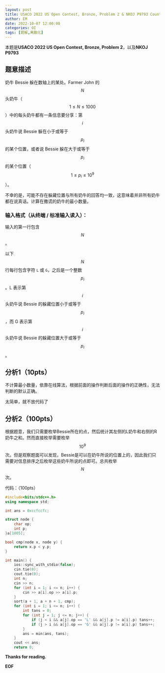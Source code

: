 ```yaml
---
layout: post
title: USACO 2022 US Open Contest, Bronze, Problem 2 & NKOJ P9793 Counting Liars 题解
author: EM
date: 2022-10-07 12:00:00
categories: OI
tags: [题解,离散化]
---
```

本题是**USACO 2022 US Open Contest, Bronze, Problem 2**，以及**NKOJ P9793**

## **题意描述**

奶牛 Bessie 躲在数轴上的某处。Farmer John 的 $$N$$ 头奶牛（$$1\leq N\leq1000$$）中的每头奶牛都有一条信息要分享：第 $$i$$ 头奶牛说 Bessie 躲在小于或等于 $$p_{i}$$ 的某个位置，或者说 Bessie 躲在大于或等于 $$p_{i}$$ 的某个位置（$$1 \leq p_{i} \leq 10^9$$）。

不幸的是，可能不存在躲藏位置与所有奶牛的回答均一致，这意味着并非所有奶牛都在说真话。计算在撒谎的奶牛的最小数量。



### 输入格式（从终端 / 标准输入读入）：

输入的第一行包含 $$N$$。

以下 $$N$$ 行每行包含字符 `L` 或 `G`，之后是一个整数 $$p_{i}$$。L 表示第 $$i$$ 头奶牛说 Bessie 的躲藏位置小于或等于 $$p_{i}$$，而 G 表示第 $$i$$ 头奶牛说 Bessie 的躲藏位置大于或等于 $$p_{i}$$。

## **分析1（10pts）**

不计算最小数量，依靠在线算法，根据前面的操作判断后面的操作的正确性，无法判断的默认正确。

太简单，就不放代码了

## **分析2（100pts）**

根据题意，我们只需要枚举Bessie所在的点，然后统计其左侧的L奶牛和右侧的R奶牛之和。然而直接枚举需要枚举 $$10^9$$ 次。但是观察题面可以发现，Bessie是可以在奶牛所说的位置上的，因此我们只需要对信息排序之后枚举这些奶牛所说的点即可。总共枚举 $$N$$ 次。

代码：（100pts）

```c++
#include<bits/stdc++.h>
using namespace std;

int ans = 0xccfccfc;

struct node {
	char op;
	int p;
}a[1005];

bool cmp(node x, node y) {
	return x.p < y.p;
}

int main() {
	ios::sync_with_stdio(false);
	cin.tie(0);
	cout.tie(0);
	int n;
	cin >> n;
	for (int i = 1; i <= n; i++) {
		cin >> a[i].op >> a[i].p;
	}
	sort(a + 1, a + n + 1, cmp);
	for (int i = 1; i <= n; i++) {
		int tans = 0;
		for (int j = 1; j <= n; j++) {
			if (j < i && a[j].op == 'L' && a[j].p != a[i].p) tans++;
			if (j > i && a[j].op == 'G' && a[j].p != a[i].p) tans++;
		}
		ans = min(ans, tans);
	}
	cout << ans;
	return 0;
```



**Thanks for reading.**

**EOF**

